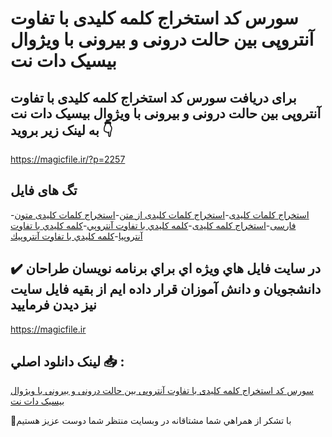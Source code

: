 # سورس کد استخراج کلمه کلیدی با تفاوت آنتروپی بین حالت درونی و بیرونی با ویژوال بیسیک دات نت

## برای دریافت سورس کد استخراج کلمه کلیدی با تفاوت آنتروپی بین حالت درونی و بیرونی با ویژوال بیسیک دات نت به لینک زیر بروید 👇

https://magicfile.ir/?p=2257

## تگ های فایل

-[استخراج کلمات کلیدی](https://magicfile.ir/product/%d8%a7%d8%b3%d8%aa%d8%ae%d8%b1%d8%a7%d8%ac-%da%a9%d9%84%d9%85%d9%87-%da%a9%d9%84%d9%8a%d8%af%d9%8a-%d8%a8%d8%a7-%d8%aa%d9%81%d8%a7%d9%88%d8%aa-%d8%a2%d9%86%d8%aa%d8%b1%d9%88%d9%be%d9%8a-%d8%a8%d9%8a%d9%86-%d8%ad%d8%a7%d9%84%d8%aa-%d8%af%d8%b1%d9%88%d9%86%d9%8a-%d9%88-%d8%a8%d9%8a%d8%b1%d9%88%d9%86%d9%8a/)-[استخراج کلمات کلیدی از متن](https://magicfile.ir/product/%d8%a7%d8%b3%d8%aa%d8%ae%d8%b1%d8%a7%d8%ac-%da%a9%d9%84%d9%85%d9%87-%da%a9%d9%84%d9%8a%d8%af%d9%8a-%d8%a8%d8%a7-%d8%aa%d9%81%d8%a7%d9%88%d8%aa-%d8%a2%d9%86%d8%aa%d8%b1%d9%88%d9%be%d9%8a-%d8%a8%d9%8a%d9%86-%d8%ad%d8%a7%d9%84%d8%aa-%d8%af%d8%b1%d9%88%d9%86%d9%8a-%d9%88-%d8%a8%d9%8a%d8%b1%d9%88%d9%86%d9%8a/)-[استخراج کلمات کلیدی متون فارسی](https://magicfile.ir/product/%d8%a7%d8%b3%d8%aa%d8%ae%d8%b1%d8%a7%d8%ac-%da%a9%d9%84%d9%85%d9%87-%da%a9%d9%84%d9%8a%d8%af%d9%8a-%d8%a8%d8%a7-%d8%aa%d9%81%d8%a7%d9%88%d8%aa-%d8%a2%d9%86%d8%aa%d8%b1%d9%88%d9%be%d9%8a-%d8%a8%d9%8a%d9%86-%d8%ad%d8%a7%d9%84%d8%aa-%d8%af%d8%b1%d9%88%d9%86%d9%8a-%d9%88-%d8%a8%d9%8a%d8%b1%d9%88%d9%86%d9%8a/)-[استخراج کلمه کلیدی](https://magicfile.ir/product/%d8%a7%d8%b3%d8%aa%d8%ae%d8%b1%d8%a7%d8%ac-%da%a9%d9%84%d9%85%d9%87-%da%a9%d9%84%d9%8a%d8%af%d9%8a-%d8%a8%d8%a7-%d8%aa%d9%81%d8%a7%d9%88%d8%aa-%d8%a2%d9%86%d8%aa%d8%b1%d9%88%d9%be%d9%8a-%d8%a8%d9%8a%d9%86-%d8%ad%d8%a7%d9%84%d8%aa-%d8%af%d8%b1%d9%88%d9%86%d9%8a-%d9%88-%d8%a8%d9%8a%d8%b1%d9%88%d9%86%d9%8a/)-[کلمه کليدي با تفاوت آنتروپي](https://magicfile.ir/product/%d8%a7%d8%b3%d8%aa%d8%ae%d8%b1%d8%a7%d8%ac-%da%a9%d9%84%d9%85%d9%87-%da%a9%d9%84%d9%8a%d8%af%d9%8a-%d8%a8%d8%a7-%d8%aa%d9%81%d8%a7%d9%88%d8%aa-%d8%a2%d9%86%d8%aa%d8%b1%d9%88%d9%be%d9%8a-%d8%a8%d9%8a%d9%86-%d8%ad%d8%a7%d9%84%d8%aa-%d8%af%d8%b1%d9%88%d9%86%d9%8a-%d9%88-%d8%a8%d9%8a%d8%b1%d9%88%d9%86%d9%8a/)-[کلمه کليدي با تفاوت آنتروپيا](https://magicfile.ir/product/%d8%a7%d8%b3%d8%aa%d8%ae%d8%b1%d8%a7%d8%ac-%da%a9%d9%84%d9%85%d9%87-%da%a9%d9%84%d9%8a%d8%af%d9%8a-%d8%a8%d8%a7-%d8%aa%d9%81%d8%a7%d9%88%d8%aa-%d8%a2%d9%86%d8%aa%d8%b1%d9%88%d9%be%d9%8a-%d8%a8%d9%8a%d9%86-%d8%ad%d8%a7%d9%84%d8%aa-%d8%af%d8%b1%d9%88%d9%86%d9%8a-%d9%88-%d8%a8%d9%8a%d8%b1%d9%88%d9%86%d9%8a/)-[کلمه کليدي با تفاوت آنتروپيك](https://magicfile.ir/product/%d8%a7%d8%b3%d8%aa%d8%ae%d8%b1%d8%a7%d8%ac-%da%a9%d9%84%d9%85%d9%87-%da%a9%d9%84%d9%8a%d8%af%d9%8a-%d8%a8%d8%a7-%d8%aa%d9%81%d8%a7%d9%88%d8%aa-%d8%a2%d9%86%d8%aa%d8%b1%d9%88%d9%be%d9%8a-%d8%a8%d9%8a%d9%86-%d8%ad%d8%a7%d9%84%d8%aa-%d8%af%d8%b1%d9%88%d9%86%d9%8a-%d9%88-%d8%a8%d9%8a%d8%b1%d9%88%d9%86%d9%8a/)

## ✔️ در سايت فايل هاي ويژه اي براي برنامه نويسان طراحان دانشجويان و دانش آموزان قرار داده ايم از بقيه فايل سايت نيز ديدن فرماييد

https://magicfile.ir


## لينک دانلود اصلي 📥 :

[سورس کد استخراج کلمه کلیدی با تفاوت آنتروپی بین حالت درونی و بیرونی با ویژوال بیسیک دات نت](https://magicfile.ir/product/%d8%a7%d8%b3%d8%aa%d8%ae%d8%b1%d8%a7%d8%ac-%da%a9%d9%84%d9%85%d9%87-%da%a9%d9%84%d9%8a%d8%af%d9%8a-%d8%a8%d8%a7-%d8%aa%d9%81%d8%a7%d9%88%d8%aa-%d8%a2%d9%86%d8%aa%d8%b1%d9%88%d9%be%d9%8a-%d8%a8%d9%8a%d9%86-%d8%ad%d8%a7%d9%84%d8%aa-%d8%af%d8%b1%d9%88%d9%86%d9%8a-%d9%88-%d8%a8%d9%8a%d8%b1%d9%88%d9%86%d9%8a/) 


🙏با تشکر از همراهي شما مشتاقانه در وبسایت منتظر شما دوست عزیز هستیم

